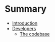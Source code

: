 # Summary

* [Introduction](README.md)
* [Developers](developers.md)
   * [The codebase](codebase.md)

